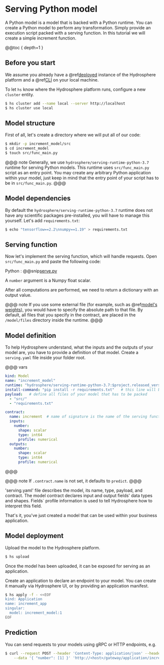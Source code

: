 # Serving Python model

A Python model is a model that is backed with a Python runtime.
 You can create a Python model to perform any transformation.
  Simply provide an execution script packed with a serving function.
   In this tutorial we will create a simple increment function. 

@@toc { depth=1 }

## Before you start

We assume you already have a @ref[deployed](../../install/platform.md) instance of the Hydrosphere
 platform and a @ref[CLI](../../install/cli.md) on your local machine.

To let `hs` know where the Hydrosphere platform runs, configure a new `cluster` entity. 

```sh 
$ hs cluster add --name local --server http://localhost
$ hs cluster use local
```

## Model structure

First of all, let's create a directory where we will put all of our code:

```sh
$ mkdir -p increment_model/src
$ cd increment_model
$ touch src/func_main.py
``` 

@@@ note
Generally, we use `hydrosphere/serving-runtime-python-3.7` runtime for serving Python models.
 This runtime uses `src/func_main.py` script as an entry point.
  You may create any arbitrary Python application within your model,
   just keep in mind that the entry point of your script has to be in `src/func_main.py`.
@@@

## Model dependencies

By default the `hydrosphere/serving-runtime-python-3.7` runtime does not have any
 scientific packages pre-installed, you will have to manage this yourself. Let's add `requirements.txt`:

```sh 
$ echo "tensorflow==2.2\nnumpy==1.19" > requirements.txt
```

## Serving function

Now let's implement the serving function, which will handle requests. Open `src/func_main.py` and paste the following code: 

Python
:   @@snip[serve.py](snippets/python/serve.py)

A `number` argument is a Numpy float scalar.

After all computations are performed, we need to return a dictionary with an output value.

@@@ note
If you use some external file (for example, such as @ref[model's weights](../../getting-started/serving-simple-model.md#model-preparation)), you would have to specify the absolute path to that file. By default, all files that you specify in the contract, are placed in the `/model/files` directory inside the runtime. 
@@@

## Model definition

To help Hydrosphere understand, what the inputs and the outputs of your model are, you have to provide a definition of that model. Create a `serving.yaml` file inside your folder root.

@@@ vars
```yaml
kind: Model
name: "increment_model"
runtime: "hydrosphere/serving-runtime-python-3.7:$project.released_version$"
install-command: "pip install -r requirements.txt"   # this line will be executed during model build
payload:   # define all files of your model that has to be packed
  - "src/"
  - "requirements.txt"

contract:
  name: increment  # name of signature is the name of the serving function
  inputs:
    number:
      shape: scalar
      type: int64
      profile: numerical
  outputs:
    number:
      shape: scalar
      type: int64
      profile: numerical
```
@@@

@@@ note
If `.contract.name` is not set, it defaults to `predict`.
@@@

'serving.yaml' file describes the model, its name, type, payload, and contract.
 The model contract declares input and output fields' data types and shapes.
  Fields` profile information is used to tell Hydrosphere how to interpret this field.
  
That's it, you've just created a model that can be used within your business application. 

## Model deployment

Upload the model to the Hydrosphere platform.

```sh
$ hs upload
```

Once the model has been uploaded, it can be exposed for serving as an application. 

Create an application to declare an endpoint to your model. You can create it manually via Hydrosphere UI,
 or by providing an application manifest. 

```sh
$ hs apply -f - <<EOF
kind: Application
name: increment_app
singular:
  model: increment_model:1
EOF
```

## Prediction 

You can send requests to your models using gRPC or HTTP endpoints, e.g.

```sh 
$ curl --request POST --header 'Content-Type: application/json' --header 'Accept: application/json' \
    --data '{ "number": [1] }' 'http://<host>/gateway/application/increment_app'
```

